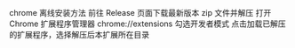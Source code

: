 chrome 离线安装方法
前往 Release 页面下载最新版本 zip 文件并解压
打开 Chrome 扩展程序管理器 chrome://extensions
勾选开发者模式
点击加载已解压的扩展程序，选择解压后本扩展所在目录
